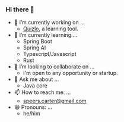 ### Hi there 👋

- 🔭 I’m currently working on ...
  - [Quizlo](https://github.com/Carter907/quizlo), a learning tool.
- 🌱 I’m currently learning ...
  - Spring Boot
  - Spring AI
  - Typescript/Javascript
  - Rust
- 👯 I’m looking to collaborate on ...
  - I'm open to any opportunity or startup.
- 💬 Ask me about ...
  - Java core
- 📫 How to reach me: ...
  - speers.carter@gmail.com
- 😄 Pronouns: ...
  - he/him
